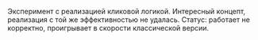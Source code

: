 Эксперимент с реализацией кликовой логикой. Интересный концепт, реализация с той же эффективностью не удалась.
Статус: работает не корректно, проигрывает в скорости классической версии.
